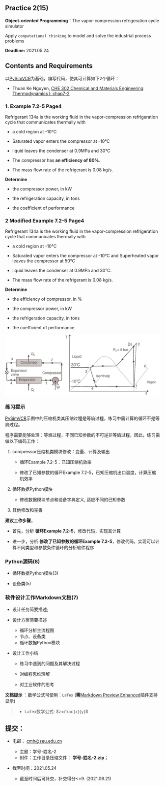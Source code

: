 ## Practice 2(15)

**Object-oriented Programming**：The  vapor-compression refrigeration  cycle simulator 

Apply `computational thinking` to model and solve the industrial process problems

**Deadline:**  2021.05.24

## Contents and Requirements

以[PySimVCR](https://github.com/PySEE/PySimVCR)为基础，编写代码，使其可计算如下2个循环：

* Thuan Ke Nguyen, [CHE 302 Chemical and Materials Engineering Thermodynamics I: chap7-2](https://www.cpp.edu/~tknguyen/che302/Notes/chap7-2.pdf)

### 1. Example 7.2-5 Page4 

Refrigerant 134a is the working fluid in the vapor-compression refrigeration cycle that communicates thermally with

* a cold region at -10°C 

* Saturated vapor enters the compressor at -10°C 

* liquid leaves the condenser at 0.9MPa and 30°C 

* The compressor has **an efficiency of 80%**. 

* The mass flow rate of the refrigerant is 0.08 kg/s. 

**Determine**

 * the compressor power, in kW
 
 * the refrigeration capacity, in tons
 
 * the coefficient of performance

### 2 Modified Example 7.2-5 Page4 

Refrigerant 134a is the working fluid in the vapor-compression refrigeration cycle that communicates thermally with

* a cold region at -10°C 

* Saturated vapor enters the compressor at -10°C and Superheated vapor leaves the compressor at 50°C 

* liquid leaves the condenser at 0.9MPa and 30°C. 

* The mass flow rate of the refrigerant is 0.08 kg/s. 

**Determine**

* the efficiency of compressor, in % 

* the compressor power, in kW
 
* the refrigeration capacity, in tons
 
* the coefficient of performance

 ![](img/example725.jpg) 

### 练习提示

[PySimVCR](https://github.com/PySEE/PySimVCR)示例中的压缩机类其压缩过程是等熵过程，练习中需计算的循环不是等熵过程。

程序需要能够处理：等熵过程，不同已知参数的不可逆非等熵过程，因此，练习需做以下编码工作：

1. compressor压缩机类模块修改：变量、计算及输出

   * 循环Example 7.2-5：已知压缩机效率
 
   * 修改了已知参数的循环Example 7.2-5，已知压缩机出口温度，计算压缩机效率

2. 循环数据Python模块

   * 修改数据模块节点和设备字典定义, 适应不同的已知参数

3. 其他修改和完善

**建议工作步骤**，

* 首先，分析 **循环Example 7.2-5**，修改代码，实现其计算

* 进一步，分析 **修改了已知参数的循环Example 7.2-5**，修改代码，实现可以计算不同类型和参数条件循环的分析软件程序

### Python源码(8)

* 循环数据Python模块(3)

* 设备类(5)
 
### 软件设计工作Markdown文档(7)

* 设计任务简要描述;

* 设计方案简要描述
  * 循环分析主流程图  
  * 节点、设备类
  * 循环数据Python模块
  
* 设计工作小结
   
    *  练习中遇到的问题及其解决过程 

    *  对编程思维理解
    
    *  对工业软件的思考
  
 **文档提示** ：数学公式可使用：`LaTex` (**需**[Markdown Preview Enhanced](https://shd101wyy.github.io/markdown-preview-enhanced/#/zh-cn/)插件支持显示)

>* LaTex数学公式: $z=\frac{x}{y}$

## 提交：

* 电邮： cmh@seu.edu.cn
  * 主题：学号-姓名-2
  * 附件：工作目录压缩文件： **学号-姓名-2.zip**；

* 截至时间：2021.05.24
  * 截至时间后可补交，补交得分<=9. (2021.06.21)


